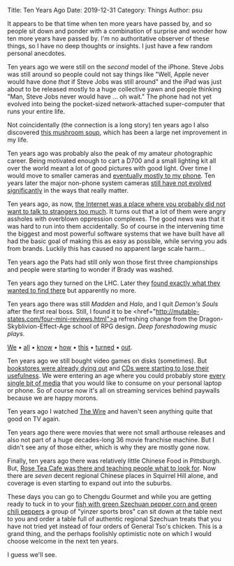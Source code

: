 Title: Ten Years Ago
Date: 2019-12-31
Category: Things
Author: psu

It appears to be that time when ten more years have passed by, and so people sit down and ponder with a combination of surprise and wonder how ten more years have passed by. I'm no authoritative observer of these things, so I have no deep thoughts or insights. I just have a few random personal anecdotes.

Ten years ago we were still on the *second* model of the iPhone. Steve Jobs was still around so people could not say things like "Well, Apple never would have done *that* if Steve Jobs was still around" and the iPad was just about to be released mostly to a huge collective yawn and people thinking "Man, Steve Jobs never would have ... oh wait." The phone had not yet evolved into being the pocket-sized network-attached super-computer that runs your entire life.

Not coincidentally (the connection is a long story) ten years ago I also discovered <a href="http://mutable-states.com/dinner-in-half-an-hour-mushroom-soup.html">this mushroom soup</a>, which has been a large net improvement in my life.

Ten years ago was probably also the peak of my amateur photographic career. Being motivated enough to cart a D700 and a small lighting kit all over the world meant a lot of good pictures with good light. Over time I would move to smaller cameras and <a href="http://mutable-states.com/the-walking-dead.html">eventually mostly to my phone</a>. Ten years later the major non-phone system cameras <a href="http://mutable-states.com/this-is-why-they-continue-to-fail.html">still have not evolved significantly</a> in the ways that really matter.

Ten years ago, as now, <a href="http://mutable-states.com/anti-social-social-networking.html">the Internet was a place where you probably did not want to talk to strangers too much</a>. It turns out that a lot of them were angry assholes with overblown oppression complexes. The good news was that it was hard to run into them accidentally. So of course in the intervening time the biggest and most powerful software systems that we have built have all had the basic goal of making this as easy as possible, while serving you ads from brands. Luckily this has caused no apparent large scale harm...

Ten years ago the Pats had still only won those first three championships and people were starting to wonder if Brady was washed.

Ten years ago they turned on the LHC. Later they <a href="http://mutable-states.com/reading-physics.html">found exactly what they wanted to find there</a> but apparently no more.

Ten years ago there was still *Madden* and *Halo*, and I quit *Demon's Souls* after the first real boss. Still, I found it to be <href="http://mutable-states.com/four-mini-reviews.html">a refreshing change</a> from the Dragon-Skyblivion-Effect-Age school of RPG design. *Deep foreshadowing music plays.*

<a href="http://mutable-states.com/dark-souls-ate-my-brain.html">We</a> &bull; <a href="http://mutable-states.com/suck-like-me-a-guide-to-dark-souls-pvp.html">all</a> &bull; <a href="http://mutable-states.com/summer-of-dark-souls-ii.html">know</a> &bull; <a href="http://mutable-states.com/the-blood-red-moon-in-yharnam.html">how</a> &bull; <a href="http://mutable-states.com/the-orphan-and-me-final-words-on-bloodborne.html">this</a> &bull; <a href="http://mutable-states.com/blood-souls.html">turned</a> &bull; <a href="http://mutable-states.com/summer-of-dark-souls-remastered.html">out</a>.

Ten years ago we still bought video games on disks (sometimes). But <a href="http://mutable-states.com/jumped-the-shark.html">bookstores were already dying out</a> and <a href="http://mutable-states.com/lose-the-disk.html">CDs were starting to lose their usefulness</a>. We were entering an age where you could probably store <a href="http://mutable-states.com/the-digital-desert-island.html">every single bit of media</a> that you would like to consume on your personal laptop or phone. So of course now it's all on streaming services behind paywalls because we are happy morons.

Ten years ago I watched <a href="http://mutable-states.com/the-wire.html">The Wire</a> and haven't seen anything quite that good on TV again.

Ten years ago there were movies that were not small arthouse releases and also not part of a huge decades-long 36 movie franchise machine. But I didn't see any of those either, which is why they are mostly gone now.

Finally, ten years ago there was relatively little Chinese Food in Pittsburgh. But, <a href="http://mutable-states.com/the-rose-tea-effect.html">Rose Tea Cafe was there and teaching people what to look for</a>. Now there are *seven* decent regional Chinese places in Squirrel Hill alone, and coverage is even starting to expand out into the suburbs. 

These days you can go to Chengdu Gourmet and while you are getting ready to tuck in to your <a href="images/IMG_9569.jpg" title="fish">fish with green Szechuan pepper corn and green chili peppers</a> a group of "yinzer sports bros" can sit down at the table next to you and order a table full of authentic regional Szechuan treats that you have not tried yet instead of four orders of General Tso's chicken. This is a grand thing, and the perhaps foolishly optimistic note on which I would choose welcome in the next ten years.

I guess we'll see.
